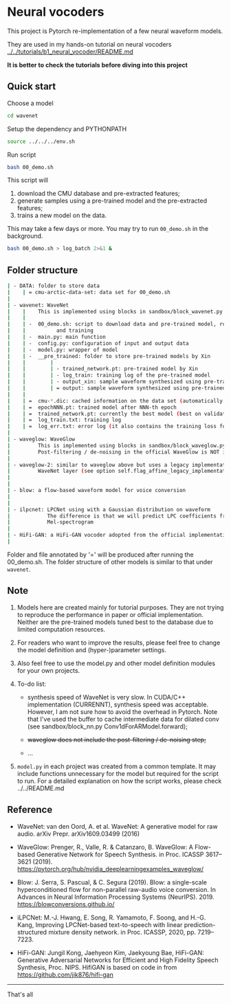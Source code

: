 
# Neural vocoders

This project is Pytorch re-implementation of a few neural waveform models.

They are used in my hands-on tutorial on neural vocoders [../../tutorials/b1_neural_vocoder/README.md](../../tutorials/b1_neural_vocoder/README.md)


**It is better to check the tutorials before diving into this project**

## Quick start

Choose a model
```sh
cd wavenet
```

Setup the dependency and PYTHONPATH
```sh
source ../../../env.sh 
```

Run script
```sh
bash 00_demo.sh
```

This script will
1. download the CMU database and pre-extracted features;
2. generate samples using a pre-trained model and the pre-extracted features;
3. trains a new model on the data.

This may take a few days or more. You may try to run `00_demo.sh` in the background.
```sh
bash 00_demo.sh > log_batch 2>&1 &
```

## Folder structure


```sh
| - DATA: folder to store data 
|    | = cmu-arctic-data-set: data set for 00_demo.sh
|     
| - wavenet: WaveNet
|    |    This is implemented using blocks in sandbox/block_wavenet.py
|    |
|    | -  00_demo.sh: script to download data and pre-trained model, run synthesis
|    |          and training
|    | -  main.py: main function
|    | -  config.py: configuration of input and output data
|    | -  model.py: wrapper of model
|    | -  __pre_trained: folder to store pre-trained models by Xin
|    |        |
|    |        | - trained_network.pt: pre-trained model by Xin
|    |        | - log_train: training log of the pre-trained model
|    |        | - output_xin: sample waveform synthesized using pre-trained model by xin
|    |        | = output: sample waveform synthesized using pre-trained model
|    |
|    | =  cmu-*.dic: cached information on the data set (automatically created)
|    | =  epochNNN.pt: trained model after NNN-th epoch
|    | =  trained_network.pt: currently the best model (best on validation set)
|    | =  log_train.txt: training log
|    | =  log_err.txt: error log (it also contains the training loss for each trial)
|
| - waveglow: WaveGlow
|         This is implemented using blocks in sandbox/block_waveglow.py
|         Post-filtering / de-noising in the official WaveGlow is NOT included
|         
| - waveglow-2: similar to waveglow above but uses a legacy implementation of 
|         WaveNet layer (see option self.flag_affine_legacy_implementation in model.py)
|
|
| - blow: a flow-based waveform model for voice conversion
| 
|
| - ilpcnet: LPCNet using with a Gaussian distribution on waveform
|            The difference is that we will predict LPC coefficients from the input
|            Mel-spectrogram
|
| - HiFi-GAN: a HiFi-GAN vocoder adopted from the official implementation
|
```

Folder and file annotated by '=' will be produced after running the 00_demo.sh.
The folder structure of other models is similar to that under `wavenet`.



## Note
1. Models here are created mainly for tutorial purposes. They are not trying to reproduce the performance in paper or official implementation. Neither are the pre-trained models tuned best to the database due to limited computation resources.

2. For readers who want to improve the results, please feel free to change the
model definition and (hyper-)parameter settings.

3. Also feel free to use the model.py and other model definition modules for your 
own projects.

4. To-do list:

   * synthesis speed of WaveNet is very slow. In CUDA/C++ implementation (CURRENNT), synthesis speed was acceptable. However, I am not sure how to avoid the overhead in
       Pytorch. Note that I've used the buffer to cache intermediate data for dilated conv (see sandbox/block_nn.py Conv1dForARModel.forward);

   * ~~waveglow does not include the post-filtering / de-noising step;~~

   * ...

4. `model.py` in each project was created from a common template. It may include functions unnecessary for the model but required for the script to run. For a detailed explanation on how the script works, please check ../../README.md


Reference
---------

* WaveNet: van den Oord, A. et al. WaveNet: A generative model for raw audio.  arXiv Prepr. arXiv1609.03499 (2016) 

* WaveGlow: Prenger, R., Valle, R. & Catanzaro, B. WaveGlow: A Flow-based Generative Network for Speech Synthesis. in Proc. ICASSP 3617–3621 (2019). https://pytorch.org/hub/nvidia_deeplearningexamples_waveglow/

* Blow: J. Serra, S. Pascual, & C. Segura (2019). Blow: a single-scale hyperconditioned flow for non-parallel raw-audio voice conversion. In Advances in Neural Information Processing Systems (NeurIPS). 2019. https://blowconversions.github.io/

* iLPCNet: M.-J. Hwang, E. Song, R. Yamamoto, F. Soong, and H.-G. Kang, Improving LPCNet-based text-to-speech with linear prediction-structured mixture density network. in Proc. ICASSP, 2020, pp. 7219–7223.

* HiFi-GAN: Jungil Kong, Jaehyeon Kim, Jaekyoung Bae, HiFi-GAN: Generative Adversarial Networks for Efficient and High Fidelity Speech Synthesis, Proc. NIPS. HifiGAN is based on code in from https://github.com/jik876/hifi-gan

---
That's all
   